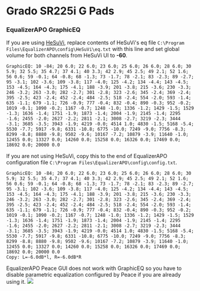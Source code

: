 # Grado SR225i G Pads
### EqualizerAPO GraphicEQ
If you are using [HeSuVi](https://sourceforge.net/projects/hesuvi/), replace contents of HeSuVi's eq file `C:\Program Files\EqualizerAPO\config\HeSuVi\eq.txt` with this line and set global volume for both channels from HeSuVi UI to **-60**.
```
GraphicEQ: 10 -84; 20 6.0; 22 6.0; 23 6.0; 25 6.0; 26 6.0; 28 6.0; 30 5.9; 32 5.5; 35 4.7; 37 4.1; 40 3.3; 42 2.9; 45 2.5; 49 2.1; 52 1.6; 56 0.6; 59 -0.1; 64 -0.8; 68 -1.3; 73 -1.7; 78 -2.1; 83 -2.3; 89 -2.7; 95 -3.1; 102 -3.6; 109 -3.8; 117 -4.0; 125 -4.2; 134 -4.4; 143 -4.5; 153 -4.5; 164 -4.3; 175 -4.1; 188 -3.9; 201 -3.8; 215 -3.6; 230 -3.3; 246 -3.2; 263 -3.0; 282 -2.7; 301 -2.8; 323 -2.6; 345 -2.4; 369 -2.4; 395 -2.5; 423 -2.4; 452 -2.4; 484 -2.5; 518 -2.4; 554 -2.0; 593 -1.4; 635 -1.1; 679 -1.1; 726 -0.9; 777 -0.4; 832 -0.4; 890 -0.3; 952 -0.2; 1019 -0.1; 1090 -0.2; 1167 -0.7; 1248 -1.0; 1336 -1.2; 1429 -1.5; 1529 -1.3; 1636 -1.4; 1751 -1.9; 1873 -1.4; 2004 -1.9; 2145 -1.4; 2295 -1.6; 2455 -2.0; 2627 -2.2; 2811 -2.1; 3008 -2.7; 3219 -2.3; 3444 -3.1; 3685 -3.5; 3943 -1.9; 4219 -0.0; 4514 1.0; 4830 -1.5; 5168 -5.4; 5530 -7.7; 5917 -9.8; 6331 -10.8; 6775 -10.0; 7249 -9.0; 7756 -8.3; 8299 -8.8; 8880 -9.8; 9502 -9.6; 10167 -7.2; 10879 -3.9; 11640 -1.0; 12455 0.0; 13327 0.0; 14260 0.0; 15258 0.0; 16326 0.0; 17469 0.0; 18692 0.0; 20000 0.0
```
If you are not using HeSuVi, copy this to the end of EqualizerAPO configuration file `C:\Program Files\EqualizerAPO\config\config.txt`.
```
GraphicEQ: 10 -84; 20 6.0; 22 6.0; 23 6.0; 25 6.0; 26 6.0; 28 6.0; 30 5.9; 32 5.5; 35 4.7; 37 4.1; 40 3.3; 42 2.9; 45 2.5; 49 2.1; 52 1.6; 56 0.6; 59 -0.1; 64 -0.8; 68 -1.3; 73 -1.7; 78 -2.1; 83 -2.3; 89 -2.7; 95 -3.1; 102 -3.6; 109 -3.8; 117 -4.0; 125 -4.2; 134 -4.4; 143 -4.5; 153 -4.5; 164 -4.3; 175 -4.1; 188 -3.9; 201 -3.8; 215 -3.6; 230 -3.3; 246 -3.2; 263 -3.0; 282 -2.7; 301 -2.8; 323 -2.6; 345 -2.4; 369 -2.4; 395 -2.5; 423 -2.4; 452 -2.4; 484 -2.5; 518 -2.4; 554 -2.0; 593 -1.4; 635 -1.1; 679 -1.1; 726 -0.9; 777 -0.4; 832 -0.4; 890 -0.3; 952 -0.2; 1019 -0.1; 1090 -0.2; 1167 -0.7; 1248 -1.0; 1336 -1.2; 1429 -1.5; 1529 -1.3; 1636 -1.4; 1751 -1.9; 1873 -1.4; 2004 -1.9; 2145 -1.4; 2295 -1.6; 2455 -2.0; 2627 -2.2; 2811 -2.1; 3008 -2.7; 3219 -2.3; 3444 -3.1; 3685 -3.5; 3943 -1.9; 4219 -0.0; 4514 1.0; 4830 -1.5; 5168 -5.4; 5530 -7.7; 5917 -9.8; 6331 -10.8; 6775 -10.0; 7249 -9.0; 7756 -8.3; 8299 -8.8; 8880 -9.8; 9502 -9.6; 10167 -7.2; 10879 -3.9; 11640 -1.0; 12455 0.0; 13327 0.0; 14260 0.0; 15258 0.0; 16326 0.0; 17469 0.0; 18692 0.0; 20000 0.0
Copy: L=-6.0dB*l, R=-6.0dB*R
```
EqualizerAPO Peace GUI does not work with GraphicEQ so you have to disable parametric equalization configured by Peace if you are already using it.
![](https://raw.githubusercontent.com/jaakkopasanen/AutoEq/master/results/Innerfidelity%202017/innerfidelity/onear/Grado%20SR225i%20G%20Pads/Grado%20SR225i%20G%20Pads.png)
